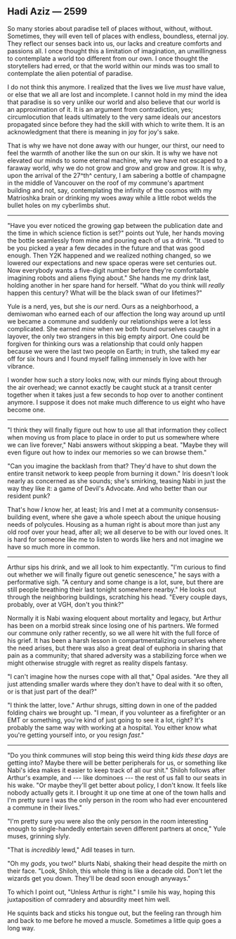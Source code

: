 ## Hadi Aziz — 2599

So many stories about paradise tell of places without, without, without. Sometimes, they will even tell of places with endless, boundless, eternal joy. They reflect our senses back into us, our lacks and creature comforts and passions all. I once thought this a limitation of imagination, an unwillingness to contemplate a world too different from our own. I once thought the storytellers had erred, or that the world within our minds was too small to contemplate the alien potential of paradise.

I do not think this anymore. I realized that the lives we live *must* have value, or else that we all are lost and incomplete. I cannot hold in my mind the idea that paradise is so very unlike our world and also believe that our world is an approximation of it. It is an argument from contradiction, yes; circumlocution that leads ultimately to the very same ideals our ancestors propagated since before they had the skill with which to write them. It is an acknowledgment that there is meaning in joy for joy's sake.

That is why we have not done away with our hunger, our thirst, our need to feel the warmth of another like the sun on our skin. It is why we have not elevated our minds to some eternal machine, why we have not escaped to a faraway world, why we do not grow and grow and grow and grow. It is why, upon the arrival of the 27^th^ century, I am sabering a bottle of champagne in the middle of Vancouver on the roof of my commune's apartment building and not, say, contemplating the infinity of the cosmos with my Matrioshka brain or drinking my woes away while a little robot welds the bullet holes on my cyberlimbs shut.

-----

"Have you ever noticed the growing gap between the publication date and the time in which science fiction is set?" points out Yule, her hands moving the bottle seamlessly from mine and pouring each of us a drink. "It used to be you picked a year a few decades in the future and that was good enough. Then Y2K happened and we realized nothing changed, so we lowered our expectations and new space operas were set centuries out. Now everybody wants a five-digit number before they're comfortable imagining robots and aliens flying about." She hands me my drink last, holding another in her spare hand for herself. "What do you think will *really* happen this century? What will be the black swan of our lifetimes?"

Yule is a nerd, yes, but she is *our* nerd. Ours as a neighborhood, a demiwoman who earned each of our affection the long way around up until we became a commune and suddenly our relationships were a lot less complicated. She earned *mine* when we both found ourselves caught in a layover, the only two strangers in this big empty airport. One could be forgiven for thinking ours was a relationship that could only happen because we were the last two people on Earth; in truth, she talked my ear off for six hours and I found myself falling immensely in love with her vibrance.

I wonder how such a story looks now, with our minds flying about through the air overhead; we cannot exactly be caught stuck at a transit center together when it takes just a few seconds to hop over to another continent anymore. I suppose it does not make much difference to us eight who have become one.

-----

"I think they will finally figure out how to use all that information they collect when moving us from place to place in order to put us somewhere where we can live forever," Nabi answers without skipping a beat. "Maybe they will even figure out how to index our memories so we can browse them."

"Can you imagine the backlash from that? They'd have to shut down the entire transit network to keep people from burning it down." Iris doesn't look nearly as concerned as she sounds; she's smirking, teasing Nabi in just the way they like it: a game of Devil's Advocate. And who better than our resident punk?

That's how *I* know her, at least; Iris and I met at a community consensus-building event, where she gave a whole speech about the unique housing needs of polycules. Housing as a human right is about more than just any old roof over your head, after all; we all deserve to be with our loved ones. It is hard for someone like me to listen to words like hers and not imagine we have so much more in common.

-----

Arthur sips his drink, and we all look to him expectantly. "I'm curious to find out whether we will finally figure out genetic senescence," he says with a performative sigh. "A century and some change is a lot, sure, but there are still people breathing their last tonight somewhere nearby." He looks out through the neighboring buildings, scratching his head. "Every couple days, probably, over at VGH, don't you think?"

Normally it is Nabi waxing eloquent about mortality and legacy, but Arthur has been on a morbid streak since losing one of his partners. We formed our commune only rather recently, so we all were hit with the full force of his grief. It has been a harsh lesson in compartmentalizing ourselves where the need arises, but there was also a great deal of euphoria in sharing that pain as a community; that shared adversity was a stabilizing force when we might otherwise struggle with regret as reality dispels fantasy.

"I can't imagine how the nurses cope with all that," Opal asides. "Are they all just attending smaller wards where they don't have to deal with it so often, or is that just part of the deal?"

"I think the latter, love." Arthur shrugs, sitting down in one of the padded folding chairs we brought up. "I mean, if you volunteer as a firefighter or an EMT or something, you're kind of just going to see it a lot, right? It's probably the same way with working at a hospital. You either know what you're getting yourself into, or you resign *fast*."

-----

"Do you think communes will stop being this weird thing *kids these days* are getting into? Maybe there will be better peripherals for us, or something like Nabi's idea makes it easier to keep track of all our shit." Shiloh follows after Arthur's example, and --- like dominoes --- the rest of us fall to our seats in his wake. "Or maybe they'll get better about policy, I don't know. It feels like nobody actually gets it. I brought it up one time at one of the town halls and I'm pretty sure I was the only person in the room who had ever encountered a commune in their lives."

"I'm pretty sure you were also the only person in the room interesting enough to single-handedly entertain seven different partners at once," Yule muses, grinning slyly.

"That is *incredibly* lewd," Adil teases in turn.

"Oh my *gods*, you two!" blurts Nabi, shaking their head despite the mirth on their face. "Look, Shiloh, this whole thing is like a decade old. Don't let the wizards get you down. They'll be dead soon enough anyways."

To which I point out, "Unless Arthur is right." I smile his way, hoping this juxtaposition of comradery and absurdity meet him well.

He squints back and sticks his tongue out, but the feeling ran through him and back to me before he moved a muscle. Sometimes a little quip goes a long way.
